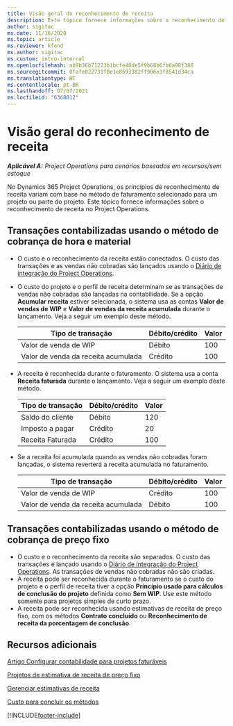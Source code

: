 ```yaml
---
title: Visão geral do reconhecimento de receita
description: Este tópico fornece informações sobre o reconhecimento de receita no Project Operations.
author: sigitac
ms.date: 11/16/2020
ms.topic: article
ms.reviewer: kfend
ms.author: sigitac
ms.custom: intro-internal
ms.openlocfilehash: ab9b36b71223b1bcfe48de5f9b68b6fb6a98f388
ms.sourcegitcommit: 0fafe022731f0e1e8693382ff906e3f8541d34ca
ms.translationtype: HT
ms.contentlocale: pt-BR
ms.lasthandoff: 07/07/2021
ms.locfileid: "6368012"
---
```

# <a name="revenue-recognition-overview"></a>Visão geral do reconhecimento de receita

_**Aplicável A:** Project Operations para cenários baseados em recursos/sem estoque_

No Dynamics 365 Project Operations, os princípios de reconhecimento de receita variam com base no método de faturamento selecionado para um projeto ou parte do projeto. Este tópico fornece informações sobre o reconhecimento de receita no Project Operations.

## <a name="transactions-accounted-using-time-and-material-billing-method"></a>Transações contabilizadas usando o método de cobrança de hora e material

- O custo e o reconhecimento da receita estão conectados. O custo das transações e as vendas não cobradas são lançados usando o [Diário de integração do Project Operations](../project-accounting/project-operations-integration-journal.md).
- O custo do projeto e o perfil de receita determinam se as transações de vendas não cobradas são lançadas na contabilidade. Se a opção **Acumular receita** estiver selecionada, o sistema usa as contas **Valor de vendas de WIP** e **Valor de vendas da receita acumulada** durante o lançamento. Veja a seguir um exemplo deste método.  

  | Tipo de transação | Débito/crédito | Valor |
  | --- | --- | --- |
  | Valor de venda de WIP | Débito | 100 |
  | Valor de venda da receita acumulada | Crédito | 100 |

- A receita é reconhecida durante o faturamento. O sistema usa a conta **Receita faturada** durante o lançamento. Veja a seguir um exemplo deste método.  

  | Tipo de transação | Débito/crédito | Valor |
  | --- | --- | --- |
  | Saldo do cliente | Débito | 120 |
  | Imposto a pagar | Crédito | 20 |
  | Receita Faturada | Crédito | 100 |

- Se a receita foi acumulada quando as vendas não cobradas foram lançadas, o sistema reverterá a receita acumulada no faturamento.

  | Tipo de transação | Débito/crédito | Valor |
  | --- | --- | --- |
  | Valor de venda de WIP | Crédito | 100 |
  | Valor de venda da receita acumulada | Débito | 100 |

## <a name="transactions-accounted-using-the-fixed-price-billing-method"></a>Transações contabilizadas usando o método de cobrança de preço fixo

- O custo e o reconhecimento da receita são separados. O custo das transações é lançado usando o [Diário de integração do Project Operations](../project-accounting/project-operations-integration-journal.md). As transações de vendas não cobradas não são criadas.
- A receita pode ser reconhecida durante o faturamento se o custo do projeto e o perfil de receita tiver a opção **Princípio usado para cálculos de conclusão do projeto** definida como **Sem WIP**. Use este método somente para projetos simples de curto prazo.
- A receita pode ser reconhecida usando estimativas de receita de preço fixo, com os métodos **Contrato concluído** ou **Reconhecimento de receita da porcentagem de conclusão**.

## <a name="additional-resources"></a>Recursos adicionais
[Artigo Configurar contabilidade para projetos faturáveis](../project-accounting/configure-accounting-billable-projects.md)

[Projetos de estimativa de receita de preço fixo](rev-rec-percentage-completion-method.md)

[Gerenciar estimativas de receita](rev-rec-completed-contract-method.md)

[Custo para concluir os métodos](cost-complete-methods.md)


[!INCLUDE[footer-include](../includes/footer-banner.md)]